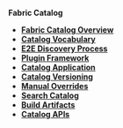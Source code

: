<strong>Fabric Catalog<strong>
​        

<ul>
	<li><a href="/articles/39_discovery_catalog/01_catalog_overview.md">Fabric Catalog Overview</a></li>
	<li><a href="/articles/39_discovery_catalog/02_catalog_vocabulary.md">Catalog Vocabulary</a></li>
	<li><a href="/articles/39_discovery_catalog/03_discovery_process.md">E2E Discovery Process</a></li>
	<li><a href="/articles/39_discovery_catalog/04_plugin_framework.md">Plugin Framework</a></li>	
	<li><a href="/articles/39_discovery_catalog/05_catalog_app.md">Catalog Application</a></li>		
	<li><a href="/articles/39_discovery_catalog/06_catalog_versioning.md">Catalog Versioning</a></li>		
	<li><a href="/articles/39_discovery_catalog/07_manual_overrides.md">Manual Overrides</a></li>	
	<li><a href="/articles/39_discovery_catalog/08_search_catalog.md">Search Catalog</a></li>
	<li><a href="/articles/39_discovery_catalog/09_build_artifacts.md">Build Artifacts</a></li>	
	<li><a href="/articles/39_discovery_catalog/10_catalog_APIs.md">Catalog APIs</a></li>		
</ul>
